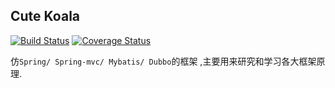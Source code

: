 ## Cute Koala 
[![Build Status](https://travis-ci.org/Anddd7/cute-koala.svg?branch=master)](https://travis-ci.org/Anddd7/cute-koala)
[![Coverage Status](https://coveralls.io/repos/github/Anddd7/cute-koala/badge.svg?branch=master)](https://coveralls.io/github/Anddd7/cute-koala?branch=master)

仿`Spring/ Spring-mvc/ Mybatis/ Dubbo`的框架 ,主要用来研究和学习各大框架原理.

